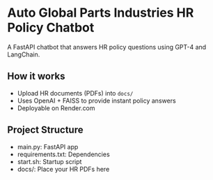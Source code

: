 # Auto Global Parts Industries HR Policy Chatbot

A FastAPI chatbot that answers HR policy questions using GPT-4 and LangChain.

## How it works
- Upload HR documents (PDFs) into `docs/`
- Uses OpenAI + FAISS to provide instant policy answers
- Deployable on Render.com

## Project Structure
- main.py: FastAPI app
- requirements.txt: Dependencies
- start.sh: Startup script
- docs/: Place your HR PDFs here
